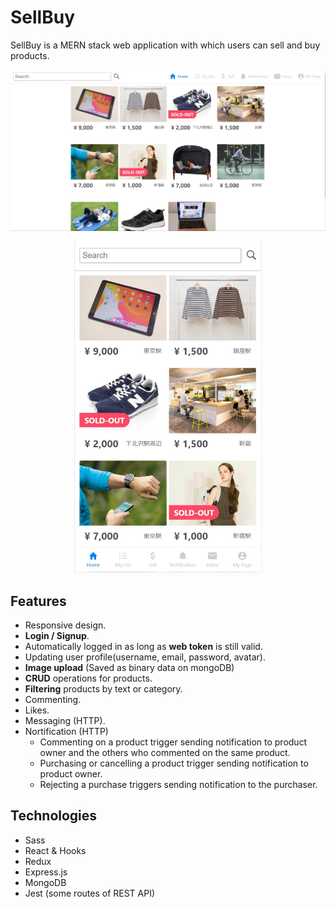 # SellBuy

SellBuy is a MERN stack web application with which users can sell and buy products.

<img src="https://github.com/PyTommy/SellBuy/blob/readmeImages/readmeImages/sellbuyBig.JPG"  />
<p align="center">
<img width="300px" src="https://github.com/PyTommy/SellBuy/blob/readmeImages/readmeImages/%E3%82%AD%E3%83%A3%E3%83%97%E3%83%81%E3%83%A3.JPG"  />
</p>

## Features
- Responsive design.
- **Login / Signup**.
- Automatically logged in as long as **web token** is still valid.
- Updating user profile(username, email, password, avatar).
- **Image upload** (Saved as binary data on mongoDB)
- **CRUD** operations for products.
- **Filtering** products by text or category.
- Commenting.
- Likes.
- Messaging (HTTP).
- Nortification (HTTP)
  + Commenting on a product trigger sending notification to product  owner and the others who commented on the same product.
  + Purchasing or cancelling a product trigger sending notification to  product owner.
  + Rejecting a purchase triggers sending notification to the purchaser.

## Technologies
- Sass
- React & Hooks
- Redux
- Express.js
- MongoDB
- Jest (some routes of REST API)
